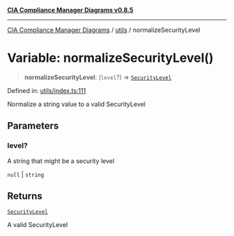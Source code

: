 [**CIA Compliance Manager Diagrams v0.8.5**](../../README.md)

***

[CIA Compliance Manager Diagrams](../../modules.md) / [utils](../README.md) / normalizeSecurityLevel

# Variable: normalizeSecurityLevel()

> **normalizeSecurityLevel**: (`level`?) => [`SecurityLevel`](../../index/type-aliases/SecurityLevel.md)

Defined in: [utils/index.ts:111](https://github.com/Hack23/cia-compliance-manager/blob/b7c3bc9644fb5b9d82b5b184ba290206da25104b/src/utils/index.ts#L111)

Normalize a string value to a valid SecurityLevel

## Parameters

### level?

A string that might be a security level

`null` | `string`

## Returns

[`SecurityLevel`](../../index/type-aliases/SecurityLevel.md)

A valid SecurityLevel
